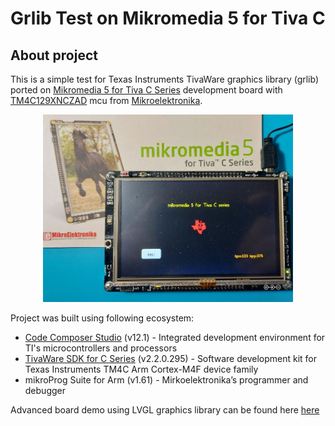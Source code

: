 # Grlib Test on Mikromedia 5 for Tiva C
 
## About project

This is a simple test for Texas Instruments TivaWare graphics library (grlib) ported on [Mikromedia 5 for Tiva C Series](https://www.mikroe.com/mikromedia-5-tiva) development board with [TM4C129XNCZAD](https://www.ti.com/product/TM4C129XNCZAD) mcu from [Mikroelektronika](https://www.mikroe.com/).

<p align="center">
<img src="https://github.com/OptoLAB/Grlib-Test-on-Mikromedia-5-for-Tiva-C/blob/main/img/20230212_211445.jpg" width="400"/>
</p>

Project was built using following ecosystem:

- [Code Composer Studio](https://www.ti.com/tool/CCSTUDIO) (v12.1) - Integrated development environment for TI's microcontrollers and processors
- [TivaWare SDK for C Series](https://www.ti.com/tool/SW-TM4C) (v2.2.0.295) -  Software development kit for Texas Instruments TM4C Arm Cortex-M4F device family
- mikroProg Suite for Arm (v1.61) - Mirkoelektronika’s programmer and debugger

Advanced board demo using LVGL graphics library can be found here [here](https://www.optolab.ftn.uns.ac.rs)


